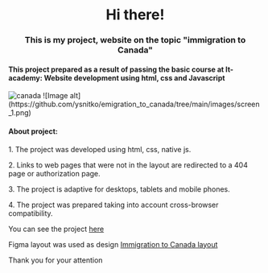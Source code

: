 <h1 align="center">Hi there!</h1> 
<h3 align="center"> This is my project, website on the topic "immigration to Canada"</h3>
<h4>This project prepared as a result of passing the basic course at It-academy: Website development using html, css and Javascript</h4>

<img scr="https://github.com/ysnitko/emigration_to_canada/blob/main/images/screen_1.png" alt="canada">
![Image alt](https://github.com/ysnitko/emigration_to_canada/tree/main/images/screen_1.png)

<h4> About project: </h4>
<p>1. The project was developed using html, css, native js.</p>
<p>2. Links to web pages that were not in the layout are redirected to a 404 page or authorization page.</p>
<p>3. The project is adaptive for desktops, tablets and mobile phones.</p>
<p>4. The project was prepared taking into account cross-browser compatibility.</p>

You can see the project <a href="https://ysnitko.github.io/emigration_to_canada/" target=_blank >here</a> 

Figma layout was used as design <a href="https://www.figma.com/file/zsXaQbOe0Ke11c62k6yS1y/IMIGRANT-AGENSTVA-Figma-Design?t=jXT5M8zzsayboAxf-6" target=_blank> Immigration to Canada layout</a>



<span> Thank you for your attention </span>